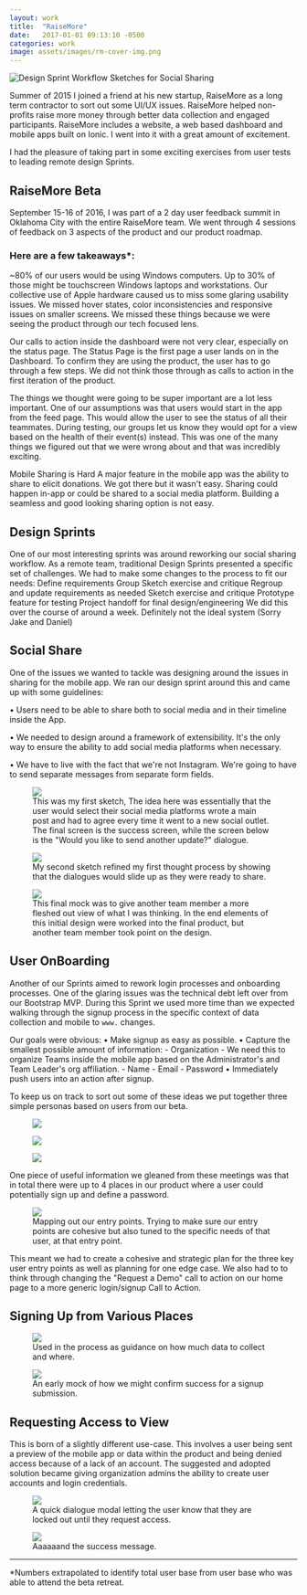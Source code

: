 ```yaml
---
layout: work
title:  "RaiseMore"
date:   2017-01-01 09:13:10 -0500
categories: work
image: assets/images/rm-cover-img.png
---
```


![Design Sprint Workflow Sketches for Social Sharing](/assets/images/rm-cover-img.png)

Summer of 2015 I joined a friend at his new startup, RaiseMore as a long term contractor to sort out some UI/UX issues. RaiseMore helped non-profits raise more money through better data collection and engaged participants. RaiseMore includes a website, a web based dashboard and mobile apps built on Ionic. I went into it with a great amount of excitement. 

I had the pleasure of taking part in some exciting exercises from user tests to leading remote design Sprints.

## RaiseMore Beta

September 15-16 of 2016, I was part of a 2 day user feedback summit in Oklahoma City with the entire RaiseMore team. We went through 4 sessions of feedback on 3 aspects of the product and our product roadmap. 
<br/>


### Here are a few takeaways*:

~80% of our users would be using Windows computers. Up to 30% of those might be touchscreen Windows laptops and workstations.
Our collective use of Apple hardware caused us to miss some glaring usability issues. We missed hover states, color inconsistencies and responsive issues on smaller screens. We missed these things because we were seeing the product through our tech focused lens. 

Our calls to action inside the dashboard were not very clear, especially on the status page. 
The Status Page is the first page a user lands on in the Dashboard. To confirm they are using the product, the user has to go through a few steps. We did not think those through as calls to action in the first iteration of the product. 

The things we thought were going to be super important are a lot less important. 
One of our assumptions was that users would start in the app from the feed page. This would allow the user to see the status of all their teammates. During testing, our groups let us know they would opt for a view based on the health of their event(s) instead. This was one of the many things we figured out that we were wrong about and that was incredibly exciting.

Mobile Sharing is Hard
A major feature in the mobile app was the ability to share to elicit donations. We got there but it wasn't easy. Sharing could happen in-app or could be shared to a social media platform. Building a seamless and good looking sharing option is not easy. 


## Design Sprints
One of our most interesting sprints was around reworking our social sharing workflow. As a remote team, traditional Design Sprints presented a specific set of challenges. We had to make some changes to the process to fit our needs:
Define requirements
Group Sketch exercise and critique
Regroup and update requirements as needed
Sketch exercise and critique
Prototype feature for testing
Project handoff for final design/engineering
We did this over the course of around a week. Definitely not the ideal system (Sorry Jake and Daniel) 


## Social Share
One of the issues we wanted to tackle was designing around the issues in sharing for the mobile app. We ran our design sprint around this and came up with some guidelines: 

• Users need to be able to share both to social media and in their timeline inside the App. 

• We needed to design around a framework of extensibility. It's the only way to ensure the ability to add social media platforms when necessary. 

• We have to live with the fact that we're not Instagram. We're going to have to send separate messages from separate form fields. 

<div class="PostEntry__img">
  <figure class="three"><img src="/assets/images/rm-wireframe.jpg">
  <figcaption>This was my first sketch, The idea here was essentially that the user would select their social media platforms wrote a main post and had to agree every time it went to a new social outlet. The final screen is the success screen, while the screen below is the "Would you like to send another update?" dialogue.</figcaption></figure>
  
  <figure class="three"><img src="/assets/images/rm-wireframe--2.jpg"><figcaption>My second sketch refined my first thought process by showing that the dialogues would slide up as they were ready to share.</figcaption></figure>

  <figure class="three"><img src="/assets/images/rm-social-sharing.jpg"><figcaption>This final mock was to give another team member a more fleshed out view of what I was thinking. In the end elements of this initial design were worked into the final product, but another team member took point on the design.</figcaption></figure>
</div>

## User OnBoarding
Another of our Sprints aimed to rework login processes and onboarding processes. One of the glaring issues was the technical debt left over from our Bootstrap MVP. During this Sprint we used more time than we expected walking through the signup process in the specific context of data collection and mobile to `www.` changes. 

Our goals were obvious:
• Make signup as easy as possible.
• Capture the smallest possible amount of information:
    - Organization - We need this to organize Teams inside the mobile app based on the Administrator's and Team Leader's org affiliation.
    - Name 
    - Email
    - Password
• Immediately push users into an action after signup.

To keep us on track to sort out some of these ideas we put together three simple personas based on users from our beta.

<div class="PostEntry__img">
  <figure class="three"><img src="/assets/images/admin-persona.png"><figcaption></figcaption></figure>
  <figure class="three"><img src="/assets/images/noob-persona.png"><figcaption></figcaption></figure>
  <figure class="three"><img src="/assets/images/exec-persona.jpg"><figcaption></figcaption></figure>
</div>

One piece of useful information we gleaned from these meetings was that in total there were up to 4 places in our product where a user could potentially sign up and define a password. 

<div class="PostEntry__img">
  <figure class="one">
    <img src="/assets/images/entry-points.png">
    <figcaption>Mapping out our entry points. Trying to make sure our entry points are cohesive but also tuned to the specific needs of that user, at that entry point. </figcaption>
  </figure>
</div>

This meant we had to create a cohesive and strategic plan for the three key user entry points as well as planning for one edge case. We also had to to think through changing the "Request a Demo" call to action on our home page to a more generic login/signup Call to Action. 

## Signing Up from Various Places
<div class="PostEntry__img">
  <figure class="two"><img src="/assets/images/header-cta__modal.png"><figcaption>Used in the process as guidance on how much data to collect and where.</figcaption></figure>
  <figure class="two"><img src="/assets/images/header-cta__modal-success.jpg"><figcaption>An early mock of how we might confirm success for a signup submission.</figcaption></figure>
</div>

## Requesting Access to View 
This is born of a slightly different use-case. This involves a user being sent a preview of the mobile app or data within the product and being denied access because of a lack of an account. The suggested and adopted solution became giving organization admins the ability to create user accounts and login credentials.

<div class="PostEntry__img">
  <figure class="two"><img src="/assets/images/request-access-modal.jpg"><figcaption>A quick dialogue modal letting the user know that they are locked out until they request access.</figcaption></figure>
  <figure class="two"><img src="/assets/images/request-access-modal---success.jpg"><figcaption>Aaaaaand the success message.</figcaption></figure>
</div>



_______________________________________________

 *Numbers extrapolated to identify total user base from user base who was able to attend the beta retreat.

